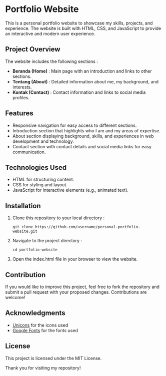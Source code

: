 # Portfolio Website
This is a personal portfolio website to showcase my skills, projects, and experience. The website is built with HTML, CSS, and JavaScript to provide an interactive and modern user experience.

## Project Overview
The website includes the following sections :
- **Beranda (Home)** : Main page with an introduction and links to other sections.
- **Tentang (About)** : Detailed information about me, my background, and interests.
- **Kontak (Contact)** : Contact information and links to social media profiles.
  
## Features
- Responsive navigation for easy access to different sections.
- Introduction section that highlights who I am and my areas of expertise.
- About section displaying background, skills, and experiences in web development and technology.
- Contact section with contact details and social media links for easy communication.

## Technologies Used
- HTML for structuring content.
- CSS for styling and layout.
- JavaScript for interactive elements (e.g., animated text).

## Installation
1. Clone this repository to your local directory :
   ```
   git clone https://github.com/username/personal-portfolio-website.git
   ```
2. Navigate to the project directory :
   ```
   cd portfolio-website
   ```
3. Open the index.html file in your browser to view the website.

## Contribution
If you would like to improve this project, feel free to fork the repository and submit a pull request with your proposed changes. Contributions are welcome!

## Acknowledgments
- [Unicons](https://iconscout.com/unicons?gad_source=1&gclid=Cj0KCQjwm5e5BhCWARIsANwm06jSTPVPrywdKGcw1bBEWKriRLIglLNxvHKMICtFM7EgDdLct2f3-wUaAoyTEALw_wcB) for the icons used
- [Google Fonts](https://fonts.google.com/) for the fonts used

## License
This project is licensed under the MIT License.

Thank you for visiting my repository!
